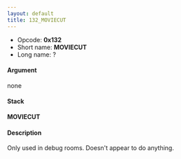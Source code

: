 ```yaml
---
layout: default
title: 132_MOVIECUT
---
```


-   Opcode: **0x132**
-   Short name: **MOVIECUT**
-   Long name: ?

#### Argument

none

#### Stack

  
**MOVIECUT**

#### Description

Only used in debug rooms. Doesn't appear to do anything.
